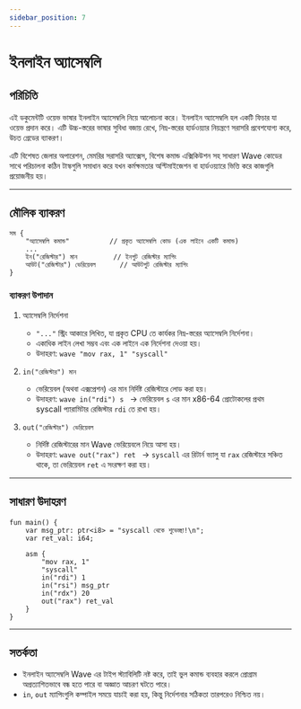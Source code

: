 ```yaml
---
sidebar_position: 7
---
```


# ইনলাইন অ্যাসেম্বলি

## পরিচিতি

এই ডকুমেন্টটি ওয়েভ ভাষার ইনলাইন অ্যাসেম্বলি নিয়ে আলোচনা করে।
ইনলাইন অ্যাসেম্বলি হল একটি ফিচার যা ওয়েভ প্রদান করে। এটি উচ্চ-স্তরের ভাষার সুবিধা বজায় রেখে, নিম্ন-স্তরের হার্ডওয়্যার নিয়ন্ত্রণে সরাসরি প্রবেশযোগ্য করে, উচত গ্রেডের ব্যাকরণ।

এটি বিশেষত জেলার অপারেশন, মেমরির সরাসরি অ্যাক্সেস, বিশেষ কমান্ড এক্সিকিউশন সহ সাধারণ Wave কোডের সাথে পরিচালনা কঠিন টাস্কগুলি সমাধান করে যখন কর্মক্ষমতার অপ্টিমাইজেশন বা হার্ডওয়্যারে ভিত্তি করে কাজগুলি প্রয়োজনীয় হয়।

---

## মৌলিক ব্যাকরণ

```wave
সম {
    "অ্যাসেম্বলি কমান্ড"          // প্রকৃত অ্যাসেম্বলি কোড (এক লাইনে একটি কমান্ড)
    ...
    ইন("রেজিস্টার") মান         // ইনপুট রেজিস্টার ম্যাপিং
    আউট("রেজিস্টার") ভেরিয়েবল      // আউটপুট রেজিস্টার ম্যাপিং
}
```

### ব্যাকরণ উপাদান

1. অ্যাসেম্বলি নির্দেশনা
    - `"..."` স্ট্রিং আকারে লিখিত, যা প্রকৃত CPU তে কার্যকর নিম্ন-স্তরের অ্যাসেম্বলি নির্দেশনা।
    - একাধিক লাইন লেখা সম্ভব এবং এক লাইনে এক নির্দেশনা দেওয়া হয়।
    - উদাহরণ:
           ```wave
           "mov rax, 1"
           "syscall"
           ```

2. `in("রেজিস্টার") মান`
    - ভেরিয়েবল (অথবা এক্সপ্রেশন) এর মান নির্দিষ্ট রেজিস্টারে লোড করা হয়।
    - উদাহরণ:
           ```wave
           in("rdi") s
           ```
        -> ভেরিয়েবল `s` এর মান x86-64 প্রোটোকলের প্রথম syscall প্যারামিটার রেজিস্টার `rdi` তে রাখা হয়।

3. `out("রেজিস্টার") ভেরিয়েবল`
    - নির্দিষ্ট রেজিস্টারের মান Wave ভেরিয়েবলে নিয়ে আসা হয়।
    - উদাহরণ:
           ```wave
           out("rax") ret
           ```
        -> `syscall` এর রিটার্ন ভ্যালু যা `rax` রেজিস্টারে সঞ্চিত থাকে, তা ভেরিয়েবল `ret` এ সংরক্ষণ করা হয়।

---

## সাধারণ উদাহরণ

```wave
fun main() {
    var msg_ptr: ptr<i8> = "syscall থেকে শুভেচ্ছা!\n";
    var ret_val: i64;

    asm {
        "mov rax, 1"
        "syscall"
        in("rdi") 1
        in("rsi") msg_ptr
        in("rdx") 20
        out("rax") ret_val
    }
}
```

---

## সতর্কতা

- ইনলাইন অ্যাসেম্বলি Wave এর টাইপ স্ট্যাবিলিটি নষ্ট করে, তাই ভুল কমান্ড ব্যবহার করলে প্রোগ্রাম অপ্রত্যাশিতভাবে বন্ধ হতে পারে বা অজ্ঞাত আচরণ ঘটতে পারে।
- `in`, `out` ম্যাপিংগুলি কম্পাইল সময়ে যাচাই করা হয়, কিন্তু নির্দেশনার সঠিকতা তারপরেও নিশ্চিত নয়।
